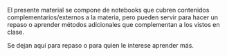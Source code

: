 El presente material se compone de notebooks que cubren contenidos complementarios/externos a la materia, pero pueden servir para hacer un repaso o aprender métodos adicionales que complementan a los vistos en clase.

Se dejan aquí para repaso o para quien le interese aprender más.
